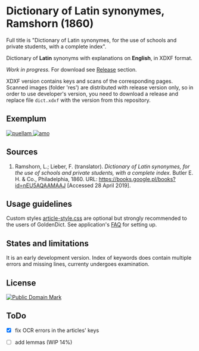 # Dictionary of Latin synonymes, Ramshorn (1860)

Full title is "Dictionary of Latin synonymes, for the use of schools and private students, with a complete index".

Dictionary of **Latin** synonyms with explanations on **English**, in XDXF format.

_Work in progress._ For download see [Release][3] section.

XDXF version contains keys and scans of the corresponding pages. Scanned images (folder 'res') are distributed with release version only, so in order to use developer's version, you need to download a release and replace file `dict.xdxf` with the version from this repository.


## Exemplum

[![puellam](https://user-images.githubusercontent.com/13879891/57975988-9457e680-79de-11e9-9ce4-fe814533b881.png)
](https://user-images.githubusercontent.com/13879891/57975987-93bf5000-79de-11e9-8887-4b4ac2b29a03.png) [![amo](https://user-images.githubusercontent.com/13879891/57975986-93bf5000-79de-11e9-9062-dc92fba8d065.png)](https://user-images.githubusercontent.com/13879891/57975985-93bf5000-79de-11e9-93f5-04466e0ffeeb.png)


## Sources

1. Ramshorn, L.; Lieber, F. (translator). _Dictionary of Latin synonymes, for the use of schools and private students, with a complete index._ Butler E. H. & Co., Philadelphia, 1860. URL: <https://books.google.pl/books?id=nEU5AQAAMAAJ> \[Accessed 28 April 2019\].


## Usage guidelines

Custom styles [article-style.css][2] are optional but strongly recommended to the users of GoldenDict. See application's [FAQ][1] for setting up.


## States and limitations

It is an early development version. Index of keywords does contain multiple errors and missing lines, currenty undergoes examination.


## License

<a rel="license" href="http://creativecommons.org/publicdomain/mark/1.0/">
<img src="https://licensebuttons.net/p/mark/1.0/88x31.png"
     style="border-style: none;" alt="Public Domain Mark" />
</a>


## ToDo

* [x] fix OCR errors in the articles' keys
* [ ] add lemmas (WIP 14%)


[1]: http://goldendict.org/wiki/index.php/FAQ#How_do_I_change_the_font_used_for_the_articles.3F_Or_alter_its_appearance_in_any_other_way.3F
[2]: https://github.com/nikita-moor/latin-dictionary/blob/master/utils/article-style.css
[3]: https://github.com/nikita-moor/latin-dictionary/releases


